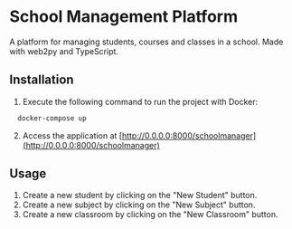 # School Management Platform

A platform for managing students, courses and classes in a school. Made with web2py and TypeScript.

## Installation

1. Execute the following command to run the project with Docker:
```bash
  docker-compose up
```
2. Access the application at [http://0.0.0.0:8000/schoolmanager](http://0.0.0.0:8000/schoolmanager)


## Usage

1. Create a new student by clicking on the "New Student" button.
2. Create a new subject by clicking on the "New Subject" button.
3. Create a new classroom by clicking on the "New Classroom" button.
